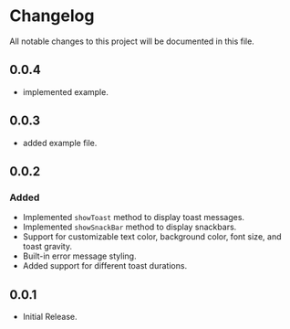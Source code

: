 # Changelog

All notable changes to this project will be documented in this file.


## 0.0.4
- implemented example.

## 0.0.3
- added example file.

## 0.0.2
### Added
- Implemented `showToast` method to display toast messages.
- Implemented `showSnackBar` method to display snackbars.
- Support for customizable text color, background color, font size, and toast gravity.
- Built-in error message styling.
- Added support for different toast durations.

## 0.0.1
- Initial Release.




